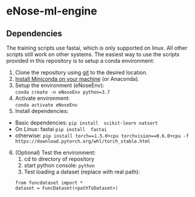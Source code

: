 # eNose-ml-engine

## Dependencies
The training scripts use fastai, which is only supported on linux. All other scripts still work on other systems. The easiest way to use the scripts provided in this repository is to setup a conda environment:
1) Clone the repository using [git](https://git-scm.com/) to the desired location.
2) [Install Miniconda on your machine](https://docs.conda.io/en/latest/miniconda.html) (or Anaconda).
3) Setup the environment (eNoseEnv): <br>
```conda create -n eNoseEnv python=3.7```
4) Activate environment: <br>
```conda activate eNoseEnv```
5) Install dependencies:
- Basic dependencies:
    ```pip install  scikit-learn natsort```
- On Linux: fastai
    ```pip install  fastai```
- otherwise:
    ```pip install torch==1.5.0+cpu torchvision==0.6.0+cpu -f https://download.pytorch.org/whl/torch_stable.html```

6) (Optional) Test the environment:
    1) cd to directory of repository
    2) start python console: ```python```
    3) Test loading a dataset (replace <pathToDataset> with real path):
    ```
    from funcdataset import *
    dataset = FuncDataset(<pathToDataset>)
    ```
    
    
